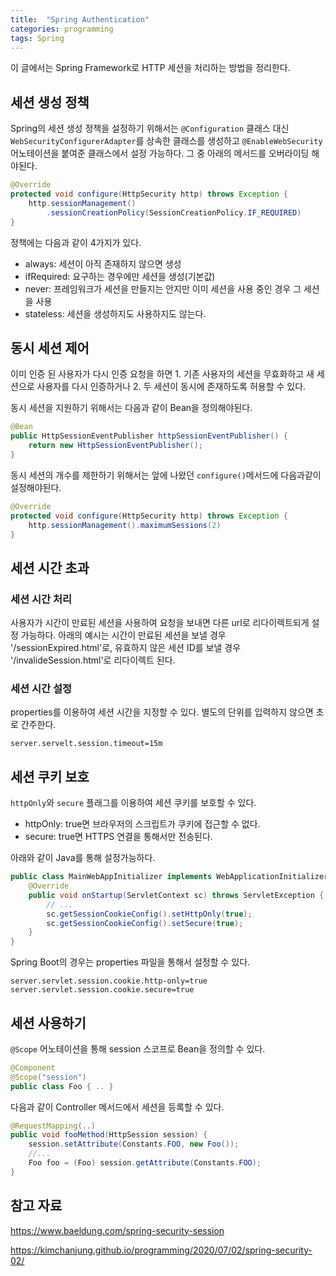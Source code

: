 ```yaml
---
title:  "Spring Authentication"
categories: programming
tags: Spring
---
```


이 글에서는 Spring Framework로 HTTP 세션을 처리하는 방법을 정리한다.

## 세션 생성 정책

Spring의 세션 생성 정책을 설정하기 위해서는 `@Configuration` 클래스 대신 `WebSecurityConfigurerAdapter`를 상속한 클래스를 생성하고 `@EnableWebSecurity` 어노테이션을 붙여준 클래스에서 설정 가능하다. 그 중 아래의 메서드를 오버라이딩 해야된다.

```java
@Override
protected void configure(HttpSecurity http) throws Exception {
    http.sessionManagement()
        .sessionCreationPolicy(SessionCreationPolicy.IF_REQUIRED)
}
```

정책에는 다음과 같이 4가지가 있다.

- always: 세션이 아직 존재하지 않으면 생성
- ifRequired: 요구하는 경우에만 세션을 생성(기본값)
- never: 프레임워크가 세션을 만들지는 안지만 이미 세션을 사용 중인 경우 그 세션을 사용
- stateless: 세션을 생성하지도 사용하지도 않는다.

## 동시 세션 제어

이미 인증 된 사용자가 다시 인증 요청을 하면 1. 기존 사용자의 세션을 무효화하고 새 세션으로 사용자를 다시 인증하거나 2. 두 세션이 동시에 존재하도록 허용할 수 있다. 

동시 세션을 지원하기 위해서는 다음과 같이 Bean을 정의해야된다.

```java
@Bean
public HttpSessionEventPublisher httpSessionEventPublisher() {
    return new HttpSessionEventPublisher();
}
```

동시 세션의 개수를 제한하기 위해서는 앞에 나왔던 `configure()`메서드에 다음과같이 설정해야된다.

```java
@Override
protected void configure(HttpSecurity http) throws Exception {
    http.sessionManagement().maximumSessions(2)
}
```

## 세션 시간 초과

### 세션 시간 처리

사용자가 시간이 만료된 세션을 사용하여 요청을 보내면 다른 url로 리다이렉트되게 설정 가능하다. 아래의 예시는 시간이 만료된 세션을 보낼 경우 '/sessionExpired.html'로, 유효하지 않은 세션 ID를 보낼 경우 '/invalideSession.html'로 리다이렉트 된다.

### 세션 시간 설정

properties를 이용하여 세션 시간을 지정할 수 있다. 별도의 단위를 입력하지 않으면 초로 간주한다.

```
server.servelt.session.timeout=15m
```

## 세션 쿠키 보호

`httpOnly`와 `secure` 플래그를 이용하여 세션 쿠키를 보호할 수 있다.

- httpOnly: true면 브라우저의 스크립트가 쿠키에 접근할 수 없다.
- secure: true면 HTTPS 연결을 통해서만 전송된다.

아래와 같이 Java를 통해 설정가능하다.

```java
public class MainWebAppInitializer implements WebApplicationInitializer {
    @Override
    public void onStartup(ServletContext sc) throws ServletException {
        // ...
        sc.getSessionCookieConfig().setHttpOnly(true);        
        sc.getSessionCookieConfig().setSecure(true);        
    }
}
```

Spring Boot의 경우는 properties 파일을 통해서 설정할 수 있다.

```
server.servlet.session.cookie.http-only=true
server.servlet.session.cookie.secure=true
```

## 세션 사용하기

`@Scope` 어노테이션을 통해 session 스코프로 Bean을 정의할 수 있다.

```java
@Component
@Scope("session")
public class Foo { .. }
```

다음과 같이 Controller 메서드에서 세션을 등록할 수 있다.

```java
@RequestMapping(..)
public void fooMethod(HttpSession session) {
    session.setAttribute(Constants.FOO, new Foo());
    //...
    Foo foo = (Foo) session.getAttribute(Constants.FOO);
}
```

## 참고 자료

<https://www.baeldung.com/spring-security-session>

<https://kimchanjung.github.io/programming/2020/07/02/spring-security-02/>

